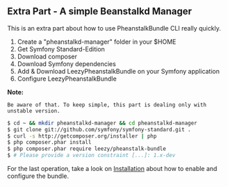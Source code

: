 ## Extra Part - A simple Beanstalkd Manager

This is an extra part about how to use PheanstalkBundle CLI really quickly.

1. Create a "pheanstalkd-manager" folder in your $HOME
2. Get Symfony Standard-Edition
3. Download composer
4. Download Symfony dependencies
5. Add & Download LeezyPheanstalkBundle on your Symfony application
6. Configure LeezyPheanstalkBundle

**Note:**

```
Be aware of that. To keep simple, this part is dealing only with unstable version.
```


``` bash
$ cd ~ && mkdir pheanstalkd-manager && cd pheanstalkd-manager    
$ git clone git://github.com/symfony/symfony-standard.git .
$ curl -s http://getcomposer.org/installer | php
$ php composer.phar install
$ php composer.phar require leezy/pheanstalk-bundle
$ # Please provide a version constraint [...]: 1.x-dev
```

For the last operation, take a look on [Installation](https://github.com/armetiz/LeezyPheanstalkBundle/tree/2.1.1/Resources/doc/1-installation.md) about how to enable and configure the bundle.
